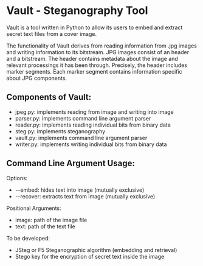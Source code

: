 # Vault - Steganography Tool

Vault is a tool written in Python to allow its users to embed and extract secret text files from a cover image. 

The functionality of Vault derives from reading information from .jpg images and writing information to its bitstream.
JPG images consist of an header and a bitstream. The header contains metadata about the image and relevant processings it has been through.
Precisely, the header includes marker segments. Each marker segment contains information specific about JPG components.

 ## Components of Vault:
+ jpeg.py: implements reading from image and writing into image
+ parser.py: implements command line argument parser
+ reader.py: implements reading individual bits from binary data
+ steg.py: implements steganography
+ vault.py: implements command line argument parser
+ writer.py: implements writing individual bits from binary data

## Command Line Argument Usage:
Options:
+ --embed: hides text into image (mutually exclusive)
+ --recover: extracts text from image (mutually exclusive)

Positional Arguments:
+ image: path of the image file
+ text: path of the text file

To be developed:
+ JSteg or F5 Steganographic algorithm (embedding and retrieval)
+ Stego key for the encryption of secret text inside the image
